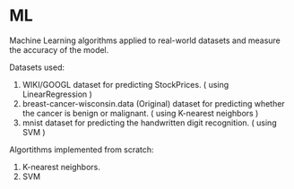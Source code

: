 # ML
Machine Learning algorithms applied to real-world datasets and measure the accuracy of the model.

Datasets used:
1) WIKI/GOOGL dataset for predicting StockPrices. ( using LinearRegression )
2) breast-cancer-wisconsin.data (Original) dataset for predicting whether the cancer is benign or malignant.
( using K-nearest neighbors )
3) mnist dataset for predicting the handwritten digit recognition. ( using SVM )

Algortithms implemented from scratch:
1) K-nearest neighbors.
2) SVM
